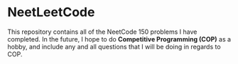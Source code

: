 # NeetLeetCode
This repository contains all of the NeetCode 150 problems I have completed. In the future, I hope to do **Competitive Programming (COP)** as a hobby, and include any and all questions that I will be doing in regards to COP.
